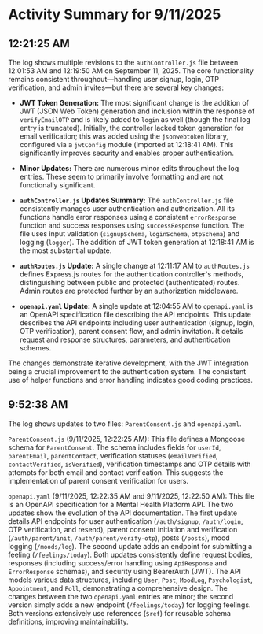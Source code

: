 # Activity Summary for 9/11/2025

## 12:21:25 AM
The log shows multiple revisions to the `authController.js` file between 12:01:53 AM and 12:19:50 AM on September 11, 2025.  The core functionality remains consistent throughout—handling user signup, login, OTP verification, and admin invites—but there are several key changes:

* **JWT Token Generation:** The most significant change is the addition of JWT (JSON Web Token) generation and inclusion within the response of `verifyEmailOTP` and is likely added to `login` as well (though the final log entry is truncated).  Initially, the controller lacked token generation for email verification;  this was added using the `jsonwebtoken` library, configured via a `jwtConfig` module (imported at 12:18:41 AM).  This significantly improves security and enables proper authentication.

* **Minor Updates:** There are numerous minor edits throughout the log entries. These seem to primarily involve formatting and are not functionally significant.

* **`authController.js` Updates Summary:** The `authController.js` file consistently manages user authentication and authorization.  All its functions handle error responses using a consistent `errorResponse` function and success responses using `successResponse` function.  The file uses input validation (`signupSchema`, `loginSchema`, `otpSchema`) and logging (`logger`).  The addition of JWT token generation at 12:18:41 AM is the most substantial update.

* **`authRoutes.js` Update:** A single change at 12:11:17 AM to `authRoutes.js` defines Express.js routes for the authentication controller's methods, distinguishing between public and protected (authenticated) routes.  Admin routes are protected further by an authorization middleware.

* **`openapi.yaml` Update:**  A single update at 12:04:55 AM to `openapi.yaml` is an OpenAPI specification file describing the API endpoints. This update describes the API endpoints including user authentication (signup, login, OTP verification), parent consent flow, and admin invitation.  It details request and response structures, parameters, and authentication schemes.


The changes demonstrate iterative development, with the JWT integration being a crucial improvement to the authentication system.  The consistent use of helper functions and error handling indicates good coding practices.


## 9:52:38 AM
The log shows updates to two files: `ParentConsent.js` and `openapi.yaml`.

`ParentConsent.js` (9/11/2025, 12:22:25 AM): This file defines a Mongoose schema for `ParentConsent`.  The schema includes fields for `userId`, `parentEmail`, `parentContact`, verification statuses (`emailVerified`, `contactVerified`, `isVerified`), verification timestamps and OTP details with attempts for both email and contact verification.  This suggests the implementation of parent consent verification for users.


`openapi.yaml` (9/11/2025, 12:22:35 AM and 9/11/2025, 12:22:50 AM): This file is an OpenAPI specification for a Mental Health Platform API.  The two updates show the evolution of the API documentation. The first update details API endpoints for user authentication (`/auth/signup`, `/auth/login`, OTP verification, and resend), parent consent initiation and verification (`/auth/parent/init`, `/auth/parent/verify-otp`), posts (`/posts`), mood logging (`/moods/log`).  The second update adds an endpoint for submitting a feeling (`/feelings/today`).  Both updates consistently define request bodies, responses (including success/error handling using `ApiResponse` and `ErrorResponse` schemas), and security using BearerAuth (JWT). The API models various data structures, including `User`, `Post`, `MoodLog`, `Psychologist`, `Appointment`, and `Poll`, demonstrating a comprehensive design.  The changes between the two `openapi.yaml` entries are minor; the second version simply adds a new endpoint (`/feelings/today`) for logging feelings.  Both versions extensively use references (`$ref`) for reusable schema definitions, improving maintainability.
